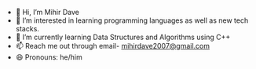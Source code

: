 - 👋 Hi, I’m Mihir Dave
- 👀 I’m interested in learning programming languages as well as new tech stacks. 
- 🌱 I’m currently learning Data Structures and Algorithms using C++
- 📫 Reach me out through email- mihirdave2007@gmail.com
- 😄 Pronouns: he/him

<!---
mihircodess/mihircodess is a ✨ special ✨ repository because its `README.md` (this file) appears on your GitHub profile.
You can click the Preview link to take a look at your changes.
--->
